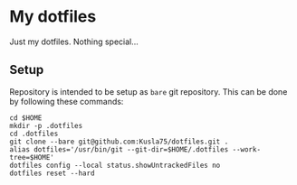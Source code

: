 # My dotfiles

Just my dotfiles. Nothing special...

## Setup

Repository is intended to be setup as `bare` git repository. This can be done by following these commands:

```
cd $HOME
mkdir -p .dotfiles
cd .dotfiles
git clone --bare git@github.com:Kusla75/dotfiles.git .
alias dotfiles='/usr/bin/git --git-dir=$HOME/.dotfiles --work-tree=$HOME'
dotfiles config --local status.showUntrackedFiles no
dotfiles reset --hard
```
